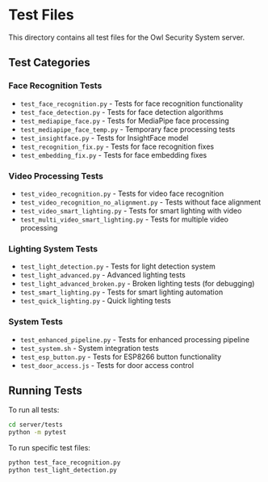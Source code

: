 # Test Files

This directory contains all test files for the Owl Security System server.

## Test Categories

### Face Recognition Tests
- `test_face_recognition.py` - Tests for face recognition functionality
- `test_face_detection.py` - Tests for face detection algorithms
- `test_mediapipe_face.py` - Tests for MediaPipe face processing
- `test_mediapipe_face_temp.py` - Temporary face processing tests
- `test_insightface.py` - Tests for InsightFace model
- `test_recognition_fix.py` - Tests for face recognition fixes
- `test_embedding_fix.py` - Tests for face embedding fixes

### Video Processing Tests
- `test_video_recognition.py` - Tests for video face recognition
- `test_video_recognition_no_alignment.py` - Tests without face alignment
- `test_video_smart_lighting.py` - Tests for smart lighting with video
- `test_multi_video_smart_lighting.py` - Tests for multiple video processing

### Lighting System Tests
- `test_light_detection.py` - Tests for light detection system
- `test_light_advanced.py` - Advanced lighting tests
- `test_light_advanced_broken.py` - Broken lighting tests (for debugging)
- `test_smart_lighting.py` - Tests for smart lighting automation
- `test_quick_lighting.py` - Quick lighting tests

### System Tests
- `test_enhanced_pipeline.py` - Tests for enhanced processing pipeline
- `test_system.sh` - System integration tests
- `test_esp_button.py` - Tests for ESP8266 button functionality
- `test_door_access.js` - Tests for door access control

## Running Tests

To run all tests:
```bash
cd server/tests
python -m pytest
```

To run specific test files:
```bash
python test_face_recognition.py
python test_light_detection.py
``` 